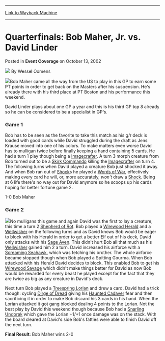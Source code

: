 
---
[Link to Wayback Machine](https://web.archive.org/web/20171030081105/https://magic.wizards.com/en/articles/archive/event-coverage/quarterfinals-bob-maher-jr-vs-david-linder-2002-10-13)

[_metadata_:author]:- "Wessel Oomens"
[_metadata_:description]:- "Bob Maher came all the way from the US to play in this GP to earn some PT points in order to get back on the Masters after his suspension. He's already there with his third place at PT Boston and his performance this weekend.David Linder plays about one GP a year and this is his third GP top 8 already so he can be considered to be a specialist in GP's."
[_metadata_:generator]:- "Drupal 7 (http://drupal.org)"
[_metadata_:node]:- "773736"
[_metadata_:publish_date]:- "2002-10-13"
[_metadata_:source]:- "div-main-content"
[_metadata_:title]:- "Quarterfinals: Bob Maher, Jr. vs. David Linder"
[_metadata_:wayback_capture_timestamp]:- "2017-10-30 08:11:05"
[_metadata_:wayback_raw_url]:- "https://web.archive.org/web/20171030081105id_/https://magic.wizards.com/en/articles/archive/event-coverage/quarterfinals-bob-maher-jr-vs-david-linder-2002-10-13"
[_metadata_:wayback_url]:- "https://magic.wizards.com/en/articles/archive/event-coverage/quarterfinals-bob-maher-jr-vs-david-linder-2002-10-13"
---


Quarterfinals: Bob Maher, Jr. vs. David Linder
==============================================



 Posted in **Event Coverage**
 on October 13, 2002 






![](https://media.magic.wizards.com/styles/auth_small/public/generic-avatar-150_151.png)
By Wessel Oomens











![](https://media.magic.wizards.com/image_legacy_migration/sideboard/images/gpcop02/a835.jpg)Bob Maher came all the way from the US to play in this GP to earn some PT points in order to get back on the Masters after his suspension. He's already there with his third place at PT Boston and his performance this weekend.

David Linder plays about one GP a year and this is his third GP top 8 already so he can be considered to be a specialist in GP's. 

### Game 1

Bob has to be seen as the favorite to take this match as his g/r deck is loaded with good cards while David struggled during the draft as Jens Krause moved into one of his colors. To make matters even worse David has to mulligan twice before finally keeping a hand containing 5 cards. He had a turn 1 play though being a [Imagecrafter](http://gatherer.wizards.com/Pages/Card/Details.aspx?name=Imagecrafter). A turn 3 morph creature from Bob turned out to be a [Skirk Commando](http://gatherer.wizards.com/Pages/Card/Details.aspx?name=Skirk+Commando) killing the [Imagecrafter](http://gatherer.wizards.com/Pages/Card/Details.aspx?name=Imagecrafter) on turn 4. The following turns when David played a creature Bob just shocked it away. And when Bob ran out of [Shock](http://gatherer.wizards.com/Pages/Card/Details.aspx?name=Shock)s he played a [Words of War](http://gatherer.wizards.com/Pages/Card/Details.aspx?name=Words+of+War), effectively making every card he will, or, more accurately, *won't* draw a [Shock](http://gatherer.wizards.com/Pages/Card/Details.aspx?name=Shock). Being at 6 life there's no way out for David anymore so he scoops up his cards hoping for better fortune game 2.

1-0 Bob Maher

### Game 2

![](https://media.magic.wizards.com/image_legacy_migration/sideboard/images/gpcop02/a833.jpg)No mulligans this game and again David was the first to lay a creature, this time a turn 2 [Shepherd of Rot](http://gatherer.wizards.com/Pages/Card/Details.aspx?name=Shepherd+of+Rot). Bob played a [Wirewood Herald](http://gatherer.wizards.com/Pages/Card/Details.aspx?name=Wirewood+Herald) and a [Wellwisher](http://gatherer.wizards.com/Pages/Card/Details.aspx?name=Wellwisher) on the following turns and as David knows Bob would be eager to block with his Herald in order to get a better Elf out of his deck, David only attacks with his [Sage Aven](http://gatherer.wizards.com/Pages/Card/Details.aspx?name=Sage+Aven). This didn't hurt Bob all that much as his [Wellwisher](http://gatherer.wizards.com/Pages/Card/Details.aspx?name=Wellwisher) gained him 2 a turn. David increased his airforce with a [Screaming Seahawk](http://gatherer.wizards.com/Pages/Card/Details.aspx?name=Screaming+Seahawk), which was fetching his brother. The whole airforce became stopped though when Bob played a Spitting Gourma. When Bob attacked with his Herald David decides to block. This enabled Bob to get his [Wirewood Savage](http://gatherer.wizards.com/Pages/Card/Details.aspx?name=Wirewood+Savage) which didn't make things better for David as now Bob would be rewarded for every beast he played except for the fact that they are twice as big as any creature in David's deck.

Next turn Bob played a [Treespring Lorian](http://gatherer.wizards.com/Pages/Card/Details.aspx?name=Treespring+Lorian) and drew a card. David had a trick though: cycling [Dirge of Dread](http://gatherer.wizards.com/Pages/Card/Details.aspx?name=Dirge+of+Dread) giving his [Haunted Cadaver](http://gatherer.wizards.com/Pages/Card/Details.aspx?name=Haunted+Cadaver) fear and then sacrificing it in order to make Bob discard his 3 cards in his hand. When the Lorian attacked it got gang blocked dealing 4 points to the Lorian. Not the best play by David this weekend though because Bob had a [Snarling Undorak](http://gatherer.wizards.com/Pages/Card/Details.aspx?name=Snarling+Undorak) which gave the Lorian +1/+1 once damage was on the stack. With the board cleared at David's side Bob's fatties were able to finish David off the next turn.

**Final Result:** Bob Maher wins 2-0







